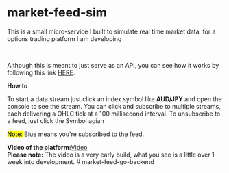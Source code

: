 # market-feed-sim
<p>This is a small micro-service I built to simulate real time market data, for a options trading platform I am developing</p>
<br>

<p>Although this is meant to just serve as an API, you can see how it works by following this link <a href="https://damp-beyond-64138.herokuapp.com/ind"  target="_blank">HERE</a>.</p>
<strong>How to</strong>
<p>To start a data stream just  click an index symbol like <strong>AUD/JPY</strong> and open the console to see the stream. 
You can click and subscribe to multiple streams, each delivering a OHLC tick at a 100 millisecond interval. To unsubscribe to a feed, just click the Symbol agian </p>

<p><mark>Note:</mark> Blue means you're subscribed to the feed. </p>

<strong>Video of the platform:</strong><a href="https://youtu.be/lE2TMC8UwGQ"  target="_blank">Video</a><br>
<strong>Please note:</strong> The video is a very early build, what you see is a little over 1 week into development. 
#   m a r k e t - f e e d - g o - b a c k e n d  
 